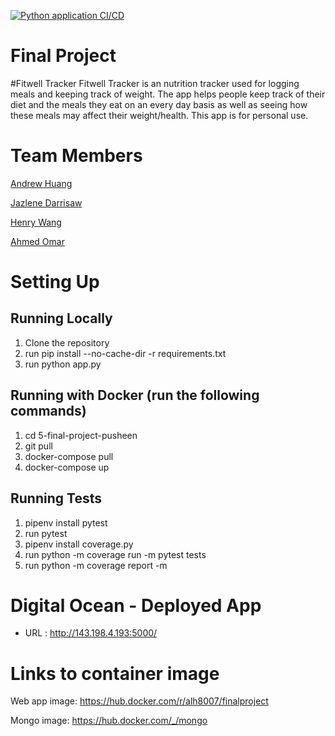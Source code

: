 
[![Python application CI/CD](https://github.com/software-students-fall2023/5-final-project-pusheen/actions/workflows/python-app-ci.yml/badge.svg)](https://github.com/software-students-fall2023/5-final-project-pusheen/actions/workflows/python-app-ci.yml)
# Final Project


#Fitwell Tracker
Fitwell Tracker is an nutrition tracker used for logging meals and keeping track of weight. The app helps people keep track of their diet and the meals they eat on an every day basis as well as seeing how these meals may affect their weight/health. This app is for personal use.



# Team Members

[Andrew Huang](https://github.com/andrewhuanggg)

[Jazlene Darrisaw](https://github.com/Jazlene30)

[Henry Wang](https://github.com/fishlesswater)

[Ahmed Omar](https://github.com/ahmed-o-324)



# Setting Up

## Running Locally
1. Clone the repository 
2. run pip install --no-cache-dir -r requirements.txt
3. run python app.py


## Running with Docker (run the following commands)
1. cd 5-final-project-pusheen
2. git pull
3. docker-compose pull
4. docker-compose up

## Running Tests
1. pipenv install pytest
2. run pytest
3. pipenv install coverage.py
4. run python -m coverage run -m pytest tests
5. run python -m coverage report -m


# Digital Ocean - Deployed App
- URL : http://143.198.4.193:5000/


# Links to container image

Web app image: https://hub.docker.com/r/alh8007/finalproject


Mongo image: https://hub.docker.com/_/mongo
